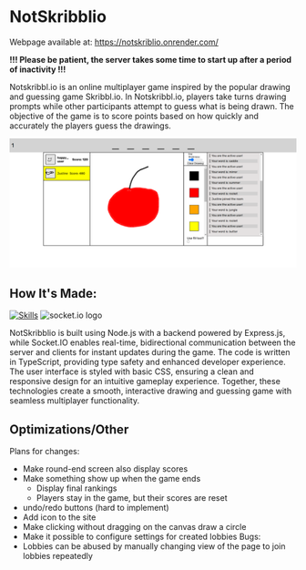 # NotSkribblio

Webpage available at: https://notskriblio.onrender.com/

**!!! Please be patient, the server takes some time to start up after a period of inactivity !!!**

Notskribbl.io is an online multiplayer game inspired by the popular drawing and guessing game Skribbl.io. In Notskribbl.io, players take turns drawing prompts while other participants attempt to guess what is being drawn. The objective of the game is to score points based on how quickly and accurately the players guess the drawings.

![Image ingame](./notskriblio_apple.png)

## How It's Made: 

[![Skills](https://skillicons.dev/icons?i=nodejs,express,js,ts,html,css)](https://skillicons.dev)
<img src="https://socket.io/images/logo.svg" alt="socket.io logo" height="50">

NotSkribblio is built using Node.js with a backend powered by Express.js, while Socket.IO enables real-time, bidirectional communication between the server and clients for instant updates during the game. The code is written in TypeScript, providing type safety and enhanced developer experience. The user interface is styled with basic CSS, ensuring a clean and responsive design for an intuitive gameplay experience. Together, these technologies create a smooth, interactive drawing and guessing game with seamless multiplayer functionality.

## Optimizations/Other

Plans for changes:
- Make round-end screen also display scores
- Make something show up when the game ends
   - Display final rankings
   - Players stay in the game, but their scores are reset
- undo/redo buttons (hard to implement)
- Add icon to the site
- Make clicking without dragging on the canvas draw a circle
- Make it possible to configure settings for created lobbies
Bugs:
- Lobbies can be abused by manually changing view of the page to join lobbies repeatedly